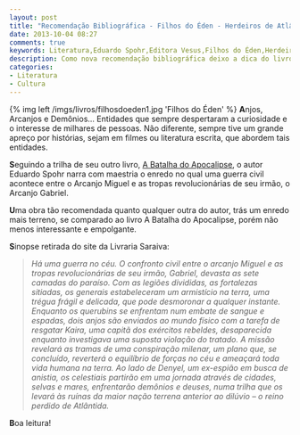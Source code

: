 ```yaml
---
layout: post
title: "Recomendação Bibliográfica - Filhos do Éden - Herdeiros de Atlântida"
date: 2013-10-04 08:27
comments: true
keywords: Literatura,Eduardo Spohr,Editora Vesus,Filhos do Éden,Herdeiros de Atlântida,Anjos,Arcanjos,Ficção
description: Como nova recomendação bibliográfica deixo a dica do livro Filhos de Éden, Herdeiros de Atlântida. Uma excelente opção para quem gosta de ficção envolvendo anjos, arcanjos e demônios.
categories:
- Literatura
- Cultura
---
```

{% img left /imgs/livros/filhosdoeden1.jpg 'Filhos do Éden' %}
**A**njos, Arcanjos e Demônios... Entidades que sempre despertaram a curiosidade e o interesse de milhares de pessoas. Não diferente, sempre tive um grande apreço por histórias, sejam em filmes ou literatura escrita, que abordem tais entidades.

**S**eguindo a trilha de seu outro livro, [A Batalha do Apocalipse](http://blog.marcelocavalcante.net/blog/2010/09/30/recomendacao-bibliografica-a-batalha-do-apocalipse/), o autor Eduardo Spohr narra com maestria o enredo no qual uma guerra civil acontece entre o Arcanjo Miguel e as tropas revolucionárias de seu irmão, o Arcanjo Gabriel.

**U**ma obra tão recomendada quanto qualquer outra do autor, trás um enredo mais terreno, se comparado ao livro A Batalha do Apocalipse, porém não menos interessante e empolgante.

**S**inopse retirada do site da Livraria Saraiva:

> *Há uma guerra no céu. O confronto civil entre o arcanjo Miguel e as tropas revolucionárias de seu irmão, Gabriel, devasta as sete camadas do paraíso. Com as legiões divididas, as fortalezas sitiadas, os generais estabeleceram um armistício na terra, uma trégua frágil e delicada, que pode desmoronar a qualquer instante. Enquanto os querubins se enfrentam num embate de sangue e espadas, dois anjos são enviados ao mundo físico com a tarefa de resgatar Kaira, uma capitã dos exércitos rebeldes, desaparecida enquanto investigava uma suposta violação do tratado. A missão revelará as tramas de uma conspiração milenar, um plano que, se concluído, reverterá o equilíbrio de forças no céu e ameaçará toda vida humana na terra. Ao lado de Denyel, um ex-espião em busca de anistia, os celestiais partirão em uma jornada através de cidades, selvas e mares, enfrentarão demônios e deuses, numa trilha que os levará às ruínas da maior nação terrena anterior ao dilúvio – o reino perdido de Atlântida.*

**B**oa leitura!